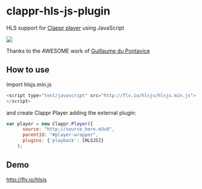 clappr-hls-js-plugin
==================

HLS support for [Clappr player](http://github.com/clappr/clappr) using JavaScript

![](http://www.quickmeme.com/img/8d/8d30a19413145512ad5a05c46ec0da545df5ed79e113fcf076dc03c7514eb631.jpg)

Thanks to the AWESOME work of [Guillaume du Pontavice](https://github.com/mangui)

## How to use

Import hlsjs.min.js

```javascript
<script type="text/javascript" src="http://flv.io/hlsjs/hlsjs.min.js">
</script>
```
and create Clappr Player adding the external plugin:

```javascript
var player = new Clappr.Player({
      source: "http://source_here.m3u8", 
      parentId: "#player-wrapper", 
      plugins: {'playback': [HLSJS]}
    );
```

## Demo

http://flv.io/hlsjs
